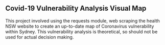 ## Covid-19 Vulnerability Analysis Visual Map ## 

This project involved using the requests module, web scraping the health NSW website to create an up-to-date map of Coronavirus vulnerability within Sydney. This vulnerability analysis is theoretical, so should not be used for actual decision making.
